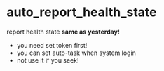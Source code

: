 # auto_report_health_state
report health state **same as yesterday!**

+ you need set token first!
+ you can set auto-task when system login
+ not use it if you seek!
